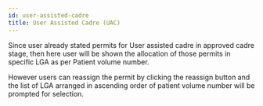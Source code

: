 ```yaml
---
id: user-assisted-cadre
title: User Assisted Cadre (UAC)
---
```


Since user already stated permits for User assisted cadre in approved cadre stage, then here user will be shown the allocation of those permits in specific LGA as per Patient volume number. 

However users can reassign the permit by clicking the reassign button and the list of LGA arranged in ascending order of patient volume number will be prompted for selection.

